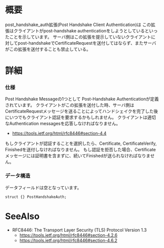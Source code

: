 # 概要
post_handshake_auth拡張(Post Handshake Client Authentication)は
この拡張はクライアントがpost-handshake authenticationをしようとしているといったことを示しています。
サーバ側はこの拡張を提示していないクライアントに対してpost-handshakeでCertificateRequestを送付してはならず、またサーバがこの拡張を送付することも禁止している。


# 詳細

### 仕様
Post Handshake Messageの1つとして Post-Handshake Authenticationが定義されています。
クライアントがこの拡張を送付した時、サーバ側はCertificateRequestメッセージを送ることによってハンドシェイクを完了した後にいつでもクライアント認証を要求するかもしれません。
クライアントは適切なAuthentication messagesを応答しなければなりません。
- https://tools.ietf.org/html/rfc8446#section-4.4

もしクライアントが認証することを選択したら、Certificate, CertificateVerify, Finishedを送付しなければなりません。
もし認証を拒否した場合、Certificateメッセージには証明書を含まずに、続いてFinishedが送られなければなりません。


### データ構造
データフィールドは空となっています。
```
struct {} PostHandshakeAuth;
```

# SeeAlso
- RFC8446: The Transport Layer Security (TLS) Protocol Version 1.3 
  - https://tools.ietf.org/html/rfc8446#section-4.2.6
  - https://tools.ietf.org/html/rfc8446#section-4.6.2
